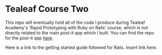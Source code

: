 # Tealeaf Course Two

This repo will eventually hold all of the code I produce during Tealeaf Academy's 'Rapid Prototyping with Ruby on Rails' course, which is not directly related to the main post-it app which I built. You can find the repo for the post-it app [here](http://liamseanbrady.wordpress.com).

Here is a link to the getting started guide followed for Rails. Insert link here.